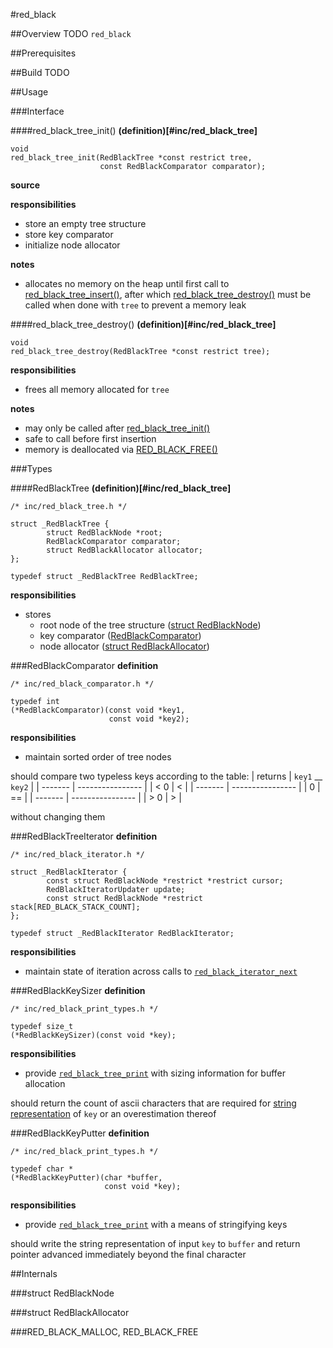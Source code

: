 #red_black

##Overview
TODO `red_black`

##Prerequisites

##Build
TODO

##Usage

###Interface

####red_black_tree_init()
**(definition)[#inc/red_black_tree]**
```
void
red_black_tree_init(RedBlackTree *const restrict tree,
                    const RedBlackComparator comparator);
```

**source**


**responsibilities**
- store an empty tree structure
- store key comparator
- initialize node allocator

**notes**
- allocates no memory on the heap until first call to [red_black_tree_insert()](#red_black_tree_insert()), after which [red_black_tree_destroy()](#red_black_tree_destroy()) must be called when done with `tree` to prevent a memory leak


####red_black_tree_destroy()
**(definition)[#inc/red_black_tree]**
```
void
red_black_tree_destroy(RedBlackTree *const restrict tree);
```

**responsibilities**
- frees all memory allocated for `tree`

**notes**
- may only be called after [red_black_tree_init()](#red_black_tree_init())
- safe to call before first insertion
- memory is deallocated via [RED_BLACK_FREE()](#red_black_malloc/red_black_free)


###Types

####RedBlackTree
**(definition)[#inc/red_black_tree]**
```
/* inc/red_black_tree.h */

struct _RedBlackTree {
        struct RedBlackNode *root;
        RedBlackComparator comparator;
        struct RedBlackAllocator allocator;
};

typedef struct _RedBlackTree RedBlackTree;
```

**responsibilities**
* stores
    - root node of the tree structure ([struct RedBlackNode](#struct-redblacknode))
    - key comparator ([RedBlackComparator](#redblackcomparator))
    - node allocator ([struct RedBlackAllocator](#struct-redblackallocator))


###RedBlackComparator
**definition**
```
/* inc/red_black_comparator.h */

typedef int
(*RedBlackComparator)(const void *key1,
                      const void *key2);
```
**responsibilities**
- maintain sorted order of tree nodes

should compare two typeless keys according to the table:
| returns | `key1` __ `key2` |
| ------- | ---------------- |
|   < 0   |        <         |
| ------- | ---------------- |
|    0    |        ==        |
| ------- | ---------------- |
|   > 0   |        >         |

without changing them


###RedBlackTreeIterator
**definition**
```
/* inc/red_black_iterator.h */

struct _RedBlackIterator {
        const struct RedBlackNode *restrict *restrict cursor;
        RedBlackIteratorUpdater update;
        const struct RedBlackNode *restrict stack[RED_BLACK_STACK_COUNT];
};

typedef struct _RedBlackIterator RedBlackIterator;
```

**responsibilities**
- maintain state of iteration across calls to [`red_black_iterator_next`](#red_black_iterator_next)


###RedBlackKeySizer
**definition**
```
/* inc/red_black_print_types.h */

typedef size_t
(*RedBlackKeySizer)(const void *key);
```

**responsibilities**
- provide [`red_black_tree_print`](#red_black_tree_print) with sizing information for buffer allocation

should return the count of ascii characters that are required for [string representation](#redblackkeyputter) of `key` or an overestimation thereof


###RedBlackKeyPutter
**definition**
```
/* inc/red_black_print_types.h */

typedef char *
(*RedBlackKeyPutter)(char *buffer,
                     const void *key);
```
**responsibilities**
- provide [`red_black_tree_print`](#red_black_tree_print) with a means of stringifying keys

should write the string representation of input `key` to `buffer` and return pointer advanced immediately beyond the final character



##Internals

###struct RedBlackNode

###struct RedBlackAllocator


###RED_BLACK_MALLOC, RED_BLACK_FREE
